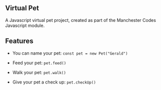  ## Virtual Pet
A Javascript virtual pet project, created as part of the Manchester Codes Javascript module. 

## Features 

* You can name your pet:
`const pet = new Pet("Gerald")`

* Feed your pet:
`pet.feed()`

* Walk your pet:
`pet.walk()`

 * Give your pet a check up:
`pet.checkUp()`




